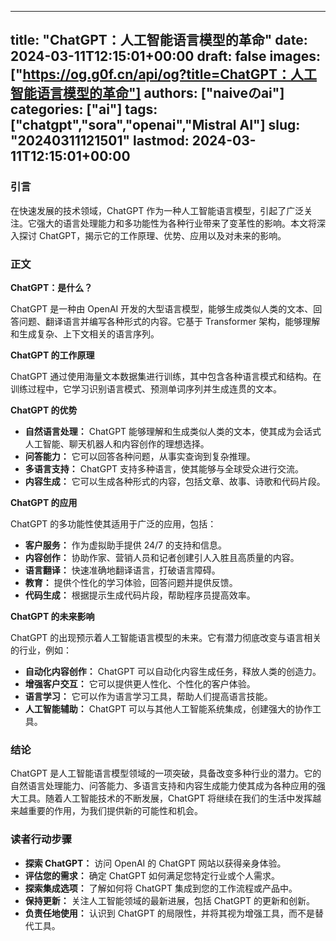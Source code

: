 
---
title: "ChatGPT：人工智能语言模型的革命"
date: 2024-03-11T12:15:01+00:00
draft: false
images: ["https://og.g0f.cn/api/og?title=ChatGPT：人工智能语言模型的革命"]
authors: ["naiveのai"]
categories: ["ai"]
tags: ["chatgpt","sora","openai","Mistral AI"]
slug: "20240311121501"
lastmod: 2024-03-11T12:15:01+00:00
---
### 引言

在快速发展的技术领域，ChatGPT 作为一种人工智能语言模型，引起了广泛关注。它强大的语言处理能力和多功能性为各种行业带来了变革性的影响。本文将深入探讨 ChatGPT，揭示它的工作原理、优势、应用以及对未来的影响。

### 正文

**ChatGPT：是什么？**

ChatGPT 是一种由 OpenAI 开发的大型语言模型，能够生成类似人类的文本、回答问题、翻译语言并编写各种形式的内容。它基于 Transformer 架构，能够理解和生成复杂、上下文相关的语言序列。

**ChatGPT 的工作原理**

ChatGPT 通过使用海量文本数据集进行训练，其中包含各种语言模式和结构。在训练过程中，它学习识别语言模式、预测单词序列并生成连贯的文本。

**ChatGPT 的优势**

* **自然语言处理：** ChatGPT 能够理解和生成类似人类的文本，使其成为会话式人工智能、聊天机器人和内容创作的理想选择。
* **问答能力：** 它可以回答各种问题，从事实查询到复杂推理。
* **多语言支持：** ChatGPT 支持多种语言，使其能够与全球受众进行交流。
* **内容生成：** 它可以生成各种形式的内容，包括文章、故事、诗歌和代码片段。

**ChatGPT 的应用**

ChatGPT 的多功能性使其适用于广泛的应用，包括：

* **客户服务：** 作为虚拟助手提供 24/7 的支持和信息。
* **内容创作：** 协助作家、营销人员和记者创建引人入胜且高质量的内容。
* **语言翻译：** 快速准确地翻译语言，打破语言障碍。
* **教育：** 提供个性化的学习体验，回答问题并提供反馈。
* **代码生成：** 根据提示生成代码片段，帮助程序员提高效率。

**ChatGPT 的未来影响**

ChatGPT 的出现预示着人工智能语言模型的未来。它有潜力彻底改变与语言相关的行业，例如：

* **自动化内容创作：** ChatGPT 可以自动化内容生成任务，释放人类的创造力。
* **增强客户交互：** 它可以提供更人性化、个性化的客户体验。
* **语言学习：** 它可以作为语言学习工具，帮助人们提高语言技能。
* **人工智能辅助：** ChatGPT 可以与其他人工智能系统集成，创建强大的协作工具。

### 结论

ChatGPT 是人工智能语言模型领域的一项突破，具备改变多种行业的潜力。它的自然语言处理能力、问答能力、多语言支持和内容生成能力使其成为各种应用的强大工具。随着人工智能技术的不断发展，ChatGPT 将继续在我们的生活中发挥越来越重要的作用，为我们提供新的可能性和机会。

### 读者行动步骤

* **探索 ChatGPT：** 访问 OpenAI 的 ChatGPT 网站以获得亲身体验。
* **评估您的需求：** 确定 ChatGPT 如何满足您特定行业或个人需求。
* **探索集成选项：** 了解如何将 ChatGPT 集成到您的工作流程或产品中。
* **保持更新：** 关注人工智能领域的最新进展，包括 ChatGPT 的更新和创新。
* **负责任地使用：** 认识到 ChatGPT 的局限性，并将其视为增强工具，而不是替代工具。
